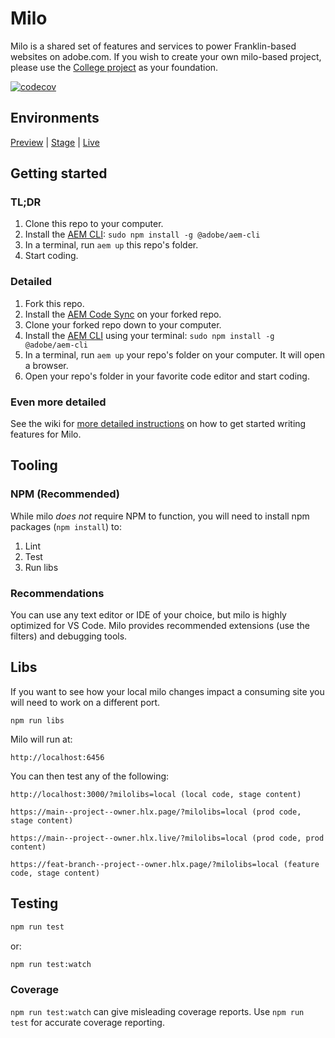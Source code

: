 # Milo
Milo is a shared set of features and services to power Franklin-based websites on adobe.com. If you wish to create your own milo-based project, please use the [College project](https://github.com/adobecom/milo-college) as your foundation.

[![codecov](https://codecov.io/gh/adobecom/milo/branch/main/graph/badge.svg?token=a7ZTCbitBt)](https://codecov.io/gh/adobecom/milo)

## Environments
[Preview](https://main--milo--adobecom.hlx.page) | [Stage](https://milo.stage.adobe.com/) | [Live](https://milo.adobe.com)

## Getting started

### TL;DR
1. Clone this repo to your computer.
1. Install the [AEM CLI](https://github.com/adobe/helix-cli): `sudo npm install -g @adobe/aem-cli`
1. In a terminal, run `aem up` this repo's folder.
1. Start coding.

### Detailed
1. Fork this repo.
1. Install the [AEM Code Sync](https://github.com/apps/aem-code-sync) on your forked repo.
1. Clone your forked repo down to your computer.
1. Install the [AEM CLI](https://github.com/adobe/helix-cli) using your terminal: `sudo npm install -g @adobe/aem-cli`
1. In a terminal, run `aem up` your repo's folder on your computer. It will open a browser.
1. Open your repo's folder in your favorite code editor and start coding.

### Even more detailed
See the wiki for [more detailed instructions](https://github.com/adobecom/milo/wiki/Getting-started) on how to get started writing features for Milo.

## Tooling

### NPM (Recommended)
While milo *does not* require NPM to function, you will need to install npm packages (`npm install`) to:

1. Lint
2. Test
3. Run libs

### Recommendations
You can use any text editor or IDE of your choice, but milo is highly optimized for VS Code. Milo provides recommended extensions (use the filters) and debugging tools.

## Libs
If you want to see how your local milo changes impact a consuming site you will need to work on a different port.

```
npm run libs
```
Milo will run at:
```
http://localhost:6456
```
You can then test any of the following:
```
http://localhost:3000/?milolibs=local (local code, stage content)

https://main--project--owner.hlx.page/?milolibs=local (prod code, stage content)

https://main--project--owner.hlx.live/?milolibs=local (prod code, prod content)

https://feat-branch--project--owner.hlx.page/?milolibs=local (feature code, stage content)
```

## Testing
```sh
npm run test
```
or:
```sh
npm run test:watch
```
### Coverage
`npm run test:watch` can give misleading coverage reports. Use `npm run test` for accurate coverage reporting.
